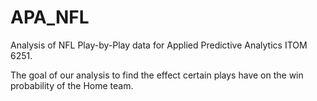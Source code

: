 # APA_NFL
Analysis of NFL Play-by-Play data for Applied Predictive Analytics ITOM 6251.

The goal of our analysis to find the effect certain plays have on the win probability of the Home team.
